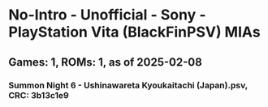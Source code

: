 # No-Intro - Unofficial - Sony - PlayStation Vita (BlackFinPSV) MIAs
## Games: 1, ROMs: 1, as of 2025-02-08
### Summon Night 6 - Ushinawareta Kyoukaitachi (Japan).psv, CRC: 3b13c1e9
